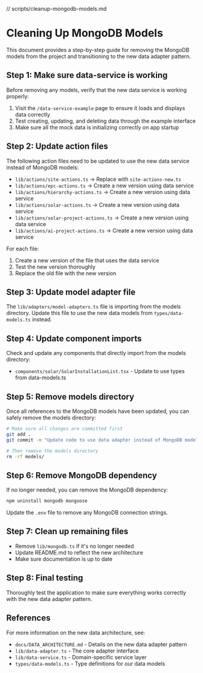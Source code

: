 // scripts/cleanup-mongodb-models.md

# Cleaning Up MongoDB Models

This document provides a step-by-step guide for removing the MongoDB models from the project and transitioning to the new data adapter pattern.

## Step 1: Make sure data-service is working

Before removing any models, verify that the new data service is working properly:

1. Visit the `/data-service-example` page to ensure it loads and displays data correctly
2. Test creating, updating, and deleting data through the example interface
3. Make sure all the mock data is initializing correctly on app startup

## Step 2: Update action files

The following action files need to be updated to use the new data service instead of MongoDB models:

- `lib/actions/site-actions.ts` → Replace with `site-actions-new.ts`
- `lib/actions/epc-actions.ts` → Create a new version using data service
- `lib/actions/hierarchy-actions.ts` → Create a new version using data service
- `lib/actions/solar-actions.ts` → Create a new version using data service
- `lib/actions/solar-project-actions.ts` → Create a new version using data service
- `lib/actions/ai-project-actions.ts` → Create a new version using data service

For each file:

1. Create a new version of the file that uses the data service
2. Test the new version thoroughly
3. Replace the old file with the new version

## Step 3: Update model adapter file

The `lib/adapters/model-adapters.ts` file is importing from the models directory. Update this file to use the new data models from `types/data-models.ts` instead.

## Step 4: Update component imports

Check and update any components that directly import from the models directory:

- `components/solar/SolarInstallationList.tsx` - Update to use types from data-models.ts

## Step 5: Remove models directory

Once all references to the MongoDB models have been updated, you can safely remove the models directory:

```bash
# Make sure all changes are committed first
git add .
git commit -m "Update code to use data adapter instead of MongoDB models"

# Then remove the models directory
rm -rf models/
```

## Step 6: Remove MongoDB dependency

If no longer needed, you can remove the MongoDB dependency:

```bash
npm uninstall mongodb mongoose
```

Update the `.env` file to remove any MongoDB connection strings.

## Step 7: Clean up remaining files

- Remove `lib/mongodb.ts` if it's no longer needed
- Update README.md to reflect the new architecture
- Make sure documentation is up to date

## Step 8: Final testing

Thoroughly test the application to make sure everything works correctly with the new data adapter pattern.

## References

For more information on the new data architecture, see:

- `docs/DATA_ARCHITECTURE.md` - Details on the new data adapter pattern
- `lib/data-adapter.ts` - The core adapter interface
- `lib/data-service.ts` - Domain-specific service layer
- `types/data-models.ts` - Type definitions for our data models
